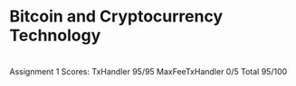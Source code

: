 # Bitcoin and Cryptocurrency Technology 
# 


Assignment 1 Scores:
TxHandler       95/95
MaxFeeTxHandler 0/5
Total           95/100
